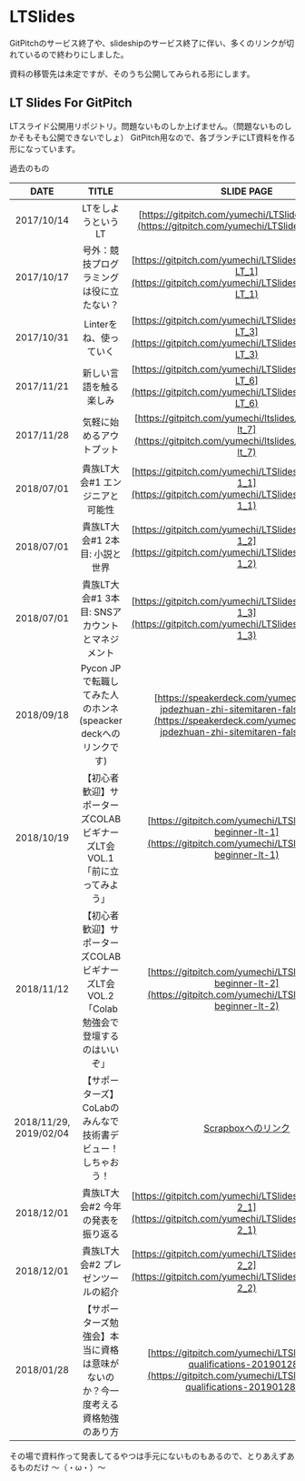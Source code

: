 # LTSlides

GitPitchのサービス終了や、slideshipのサービス終了に伴い、多くのリンクが切れているので終わりにしました。

資料の移管先は未定ですが、そのうち公開してみられる形にします。


## LT Slides For GitPitch

LTスライド公開用リポジトリ。問題ないものしか上げません。（問題ないものしかそもそも公開できないでしょ）
GitPitch用なので、各ブランチにLT資料を作る形になっています。

過去のもの

|DATE|TITLE|SLIDE PAGE|
|:-:|:-:|:-:|
| 2017/10/14 | LTをしようというLT| [https://gitpitch.com/yumechi/LTSlides/ws-LT_56](https://gitpitch.com/yumechi/LTSlides/ws-LT_56 ) |
| 2017/10/17 | 号外：競技プログラミングは役に立たない？| [https://gitpitch.com/yumechi/LTSlides/tech_meetup-LT_1](https://gitpitch.com/yumechi/LTSlides/tech_meetup-LT_1) |
| 2017/10/31 | Linterをね、使っていく | [https://gitpitch.com/yumechi/LTSlides/tech_meetup-LT_3](https://gitpitch.com/yumechi/LTSlides/tech_meetup-LT_3) |
| 2017/11/21 | 新しい言語を触る楽しみ | [https://gitpitch.com/yumechi/LTSlides/tech_meetup-LT_6](https://gitpitch.com/yumechi/LTSlides/tech_meetup-LT_6) |
| 2017/11/28 | 気軽に始めるアウトプット | [https://gitpitch.com/yumechi/ltslides/tech_meetup-lt_7](https://gitpitch.com/yumechi/ltslides/tech_meetup-lt_7) |
| 2018/07/01 | 貴族LT大会#1 エンジニアと可能性 | [https://gitpitch.com/yumechi/LTSlides/kizokukai-LT-1_1](https://gitpitch.com/yumechi/LTSlides/kizokukai-LT-1_1) |
| 2018/07/01 | 貴族LT大会#1 2本目: 小説と世界 | [https://gitpitch.com/yumechi/LTSlides/kizokukai-LT-1_2](https://gitpitch.com/yumechi/LTSlides/kizokukai-LT-1_2) |
| 2018/07/01 | 貴族LT大会#1 3本目: SNSアカウントとマネジメント | [https://gitpitch.com/yumechi/LTSlides/kizokukai-LT-1_3](https://gitpitch.com/yumechi/LTSlides/kizokukai-LT-1_3) |
| 2018/09/18 | Pycon JPで転職してみた人のホンネ(speacker deckへのリンクです) | [https://speakerdeck.com/yumechi/pycon-jpdezhuan-zhi-sitemitaren-falsehonne](https://speakerdeck.com/yumechi/pycon-jpdezhuan-zhi-sitemitaren-falsehonne) |
| 2018/10/19 | 【初心者歓迎】サポーターズCOLABビギナーズLT会VOL.1 「前に立ってみよう」 | [https://gitpitch.com/yumechi/LTSlides/colab-beginner-lt-1](https://gitpitch.com/yumechi/LTSlides/colab-beginner-lt-1) |
| 2018/11/12 | 【初心者歓迎】サポーターズCOLABビギナーズLT会VOL.2 「Colab勉強会で登壇するのはいいぞ」 | [https://gitpitch.com/yumechi/LTSlides/colab-beginner-lt-2](https://gitpitch.com/yumechi/LTSlides/colab-beginner-lt-2) |
| 2018/11/29, 2019/02/04 | 【サポーターズ】CoLabのみんなで技術書デビュー！しちゃおう！ | [Scrapboxへのリンク](https://scrapbox.io/yumechi/%E3%80%90%E3%82%B5%E3%83%9D%E3%83%BC%E3%82%BF%E3%83%BC%E3%82%BA%E3%80%91CoLab%E3%81%AE%E3%81%BF%E3%82%93%E3%81%AA%E3%81%A7%E6%8A%80%E8%A1%93%E6%9B%B8%E3%83%87%E3%83%93%E3%83%A5%E3%83%BC%EF%BC%81%E3%81%97%E3%81%A1%E3%82%83%E3%81%8A%E3%81%86%EF%BC%81) |
| 2018/12/01 | 貴族LT大会#2 今年の発表を振り返る | [https://gitpitch.com/yumechi/LTSlides/kizokukai-LT-2_1](https://gitpitch.com/yumechi/LTSlides/kizokukai-LT-2_1) |
| 2018/12/01 | 貴族LT大会#2 プレゼンツールの紹介 | [https://gitpitch.com/yumechi/LTSlides/kizokukai-LT-2_2](https://gitpitch.com/yumechi/LTSlides/kizokukai-LT-2_2) |
| 2018/01/28 | 【サポーターズ勉強会】本当に資格は意味がないのか？今一度考える資格勉強のあり方 | [https://gitpitch.com/yumechi/LTSlides/colab-qualifications-20190128/](https://gitpitch.com/yumechi/LTSlides/colab-qualifications-20190128#/) |

その場で資料作って発表してるやつは手元にないものもあるので、とりあえずあるものだけ 〜（・ω・）〜
